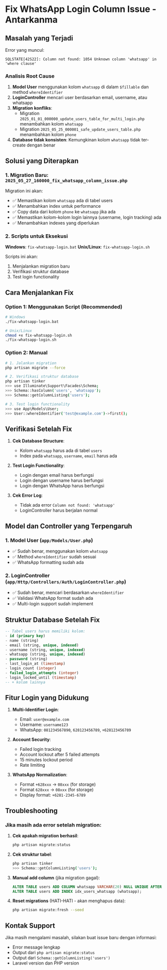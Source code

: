 # Fix WhatsApp Login Column Issue - Antarkanma

## Masalah yang Terjadi

Error yang muncul:
```
SQLSTATE[42S22]: Column not found: 1054 Unknown column 'whatsapp' in 'where clause'
```

### Analisis Root Cause

1. **Model User** menggunakan kolom `whatsapp` di dalam `$fillable` dan method `whereIdentifier`
2. **LoginController** mencari user berdasarkan email, username, atau whatsapp
3. **Migration konfliks**: 
   - Migration `2025_01_01_000000_update_users_table_for_multi_login.php` menambahkan kolom `whatsapp`
   - Migration `2025_05_25_000001_safe_update_users_table.php` menambahkan kolom `phone`
4. **Database tidak konsisten**: Kemungkinan kolom `whatsapp` tidak ter-create dengan benar

## Solusi yang Diterapkan

### 1. Migration Baru: `2025_05_27_160000_fix_whatsapp_column_issue.php`

Migration ini akan:
- ✅ Memastikan kolom `whatsapp` ada di tabel users
- ✅ Menambahkan index untuk performance
- ✅ Copy data dari kolom `phone` ke `whatsapp` jika ada
- ✅ Memastikan kolom-kolom login lainnya (username, login tracking) ada
- ✅ Menambahkan indexes yang diperlukan

### 2. Scripts untuk Eksekusi

**Windows**: `fix-whatsapp-login.bat`
**Unix/Linux**: `fix-whatsapp-login.sh`

Scripts ini akan:
1. Menjalankan migration baru
2. Verifikasi struktur database
3. Test login functionality

## Cara Menjalankan Fix

### Option 1: Menggunakan Script (Recommended)

```bash
# Windows
./fix-whatsapp-login.bat

# Unix/Linux
chmod +x fix-whatsapp-login.sh
./fix-whatsapp-login.sh
```

### Option 2: Manual

```bash
# 1. Jalankan migration
php artisan migrate --force

# 2. Verifikasi struktur database
php artisan tinker
>>> use Illuminate\Support\Facades\Schema;
>>> Schema::hasColumn('users', 'whatsapp');
>>> Schema::getColumnListing('users');

# 3. Test login functionality
>>> use App\Models\User;
>>> User::whereIdentifier('test@example.com')->first();
```

## Verifikasi Setelah Fix

1. **Cek Database Structure**:
   - Kolom `whatsapp` harus ada di tabel `users`
   - Index pada `whatsapp`, `username`, `email` harus ada

2. **Test Login Functionality**:
   - Login dengan email harus berfungsi
   - Login dengan username harus berfungsi
   - Login dengan WhatsApp harus berfungsi

3. **Cek Error Log**:
   - Tidak ada error `Column not found: 'whatsapp'`
   - LoginController harus berjalan normal

## Model dan Controller yang Terpengaruh

### 1. Model User (`app/Models/User.php`)
- ✅ Sudah benar, menggunakan kolom `whatsapp`
- ✅ Method `whereIdentifier` sudah sesuai
- ✅ WhatsApp formatting sudah ada

### 2. LoginController (`app/Http/Controllers/Auth/LoginController.php`)
- ✅ Sudah benar, mencari berdasarkan `whereIdentifier`
- ✅ Validasi WhatsApp format sudah ada
- ✅ Multi-login support sudah implement

## Struktur Database Setelah Fix

```sql
-- Tabel users harus memiliki kolom:
- id (primary key)
- name (string)
- email (string, unique, indexed)
- username (string, unique, indexed)
- whatsapp (string, unique, indexed)
- password (string)
- last_login_at (timestamp)
- login_count (integer)
- failed_login_attempts (integer)
- login_locked_until (timestamp)
-- + kolom lainnya
```

## Fitur Login yang Didukung

1. **Multi-Identifier Login**:
   - Email: `user@example.com`
   - Username: `username123`
   - WhatsApp: `081234567890`, `628123456789`, `+628123456789`

2. **Account Security**:
   - Failed login tracking
   - Account lockout after 5 failed attempts
   - 15 minutes lockout period
   - Rate limiting

3. **WhatsApp Normalization**:
   - Format `+628xxx` → `08xxx` (for storage)
   - Format `628xxx` → `08xxx` (for storage)
   - Display format: `+6281-2345-6789`

## Troubleshooting

### Jika masih ada error setelah migration:

1. **Cek apakah migration berhasil**:
   ```bash
   php artisan migrate:status
   ```

2. **Cek struktur tabel**:
   ```bash
   php artisan tinker
   >>> Schema::getColumnListing('users');
   ```

3. **Manual add column** (jika migration gagal):
   ```sql
   ALTER TABLE users ADD COLUMN whatsapp VARCHAR(20) NULL UNIQUE AFTER email;
   ALTER TABLE users ADD INDEX idx_users_whatsapp (whatsapp);
   ```

4. **Reset migrations** (HATI-HATI - akan menghapus data):
   ```bash
   php artisan migrate:fresh --seed
   ```

## Kontak Support

Jika masih mengalami masalah, silakan buat issue baru dengan informasi:
- Error message lengkap
- Output dari `php artisan migrate:status`
- Output dari `Schema::getColumnListing('users')`
- Laravel version dan PHP version
